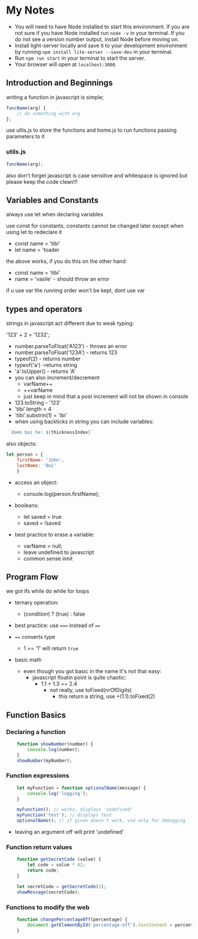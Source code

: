 # My Notes

- You will need to have Node installed to start this environment. If you are not sure if you have Node installed run `node -v` in your terminal. If you do not see a version number output, install Node before moving on.
- Install light-server locally and save it to your development environment by running `npm install lite-server --save-dev` in your terminal.
- Run `npm run start` in your terminal to start the server.
- Your browser will open at `localhost:3000`.

## Introduction and Beginnings

writing a function in javascript is simple;

```javascript
funcName(arg) {
    // do something with arg
};
```

use utlis.js to store the functions and home.js to run functions passing parameters to it

### utils.js

```javascript
funcName(arg);
```

also don't forget javascript is case sensitive and whitespace is ignored but please keep the code clean!!!

## Variables and Constants

always use let when declaring variables

use const for constants, constants cannot be changed later except when using let to redeclare it

- const name = 'tibi'
- let name = 'toader

the above works, if you do this on the other hand:

- const name = 'tibi'
- name = 'vasile' - should throw an error

if u use var the running order won't be kept, dont use var

## types and operators

strings in javascript act different due to weak typing:

'123' + 2 = '1232';

- number.parseToFloat('A123') - throws an error
- number.parseToFloat('123A') - returns 123
- typeof(2) - returns number
- typeof('a') -returns string
- 'a'.toUpper() - returns 'A'
- you can also increment/decrement
  - varName++
  - ++varName
  - just keep in mind that a post increment will not be shown in console
- 123.toString - '123'
- 'tibi'.length = 4
- 'tibi'.substrin(1) = 'ibi'
- when using backticks in string you can include variables:

 ```javascript
  `damn boi he: ${thicknessIndex}`
 ```

 also objects:

```javascript
let person = {
    firstName: 'John',
    lastName: 'Boi'
    }
```

- access an object:
  - console.log(person.firstName);

- booleans:
  - let saved = true
  - saved = !saved

- best practice to erase a variable:
  - varName = null;
  - leave undefined to javascript
  - common sense innit

## Program Flow

we got ifs while do while for loops

- ternary operation:
  - (condition) ? (true) : false

- best practice: use `===` instead of `==`
- `==` converts type
  - 1 == '1' will return `true`
- basic math
  - even though you got basic in the name it's not that easy:
    - javascript floatin point is quite chaotic:
      - 1.1 + 1.3 == 2.4
        - not really, use toFixed(nrOfDigits)
          - this return a string, use +(1.1).toFixed(2)

## Function Basics

### Declaring a function

```javascript
    function showNumber(number) {
        console.log(number);
    }
    showNumber(myNumber);
```

### Function expressions

```javascript
    let myFunction = function optionalName(message) {
        console.log('logging');
    }

    myFunction(); // works, displays 'undefined'
    myFunction('test'); // displays test
    optionalName(); // if given doesn't work, use only for debugging
```

- leaving an argument off will print 'undefined'

### Function return values

```javascript
    function getSecretCode (value) {
        let code = value * 42;
        return code;
    }

    let secretCode = getSecretCode(2);
    showMessage(secretCode);
```

### Functions to modify the web

```javascript
    function changePercentageOff(percentage) {
        document.getElementById('percentage-off').textContent = percentage + " % OFF";
    }
```